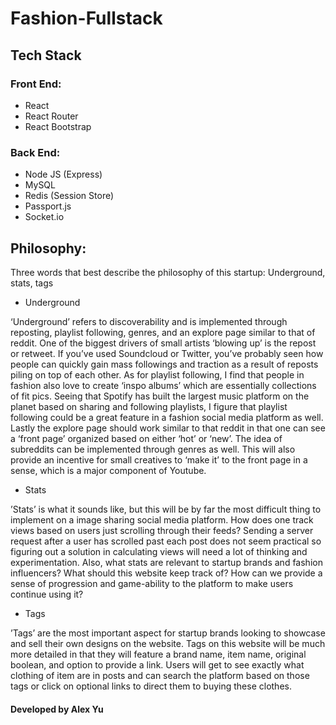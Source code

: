 # Fashion-Fullstack

## Tech Stack
### Front End:
* React
* React Router
* React Bootstrap
### Back End:
* Node JS (Express)
* MySQL
* Redis (Session Store)
* Passport.js
* Socket.io

## Philosophy:

Three words that best describe the philosophy of this startup: Underground, stats, tags

* Underground

‘Underground’ refers to discoverability and is implemented through reposting, playlist following, genres, and an explore page similar to that of reddit. One of the biggest drivers of small artists ‘blowing up’ is the repost or retweet. If you’ve used Soundcloud or Twitter, you’ve probably seen how people can quickly gain mass followings and traction as a result of reposts piling on top of each other. As for playlist following, I find that people in fashion also love to create ‘inspo albums’ which are essentially collections of fit pics. Seeing that Spotify has built the largest music platform on the planet based on sharing and following playlists, I figure that playlist following could be a great feature in a fashion social media platform as well. Lastly the explore page should work similar to that reddit in that one can see a ‘front page’ organized based on either ‘hot’ or ‘new’. The idea of subreddits can be implemented through genres as well. This will also provide an incentive for small creatives to ‘make it’ to the front page in a sense, which is a major component of Youtube.

* Stats

’Stats’ is what it sounds like, but this will be by far the most difficult thing to implement on a image sharing social media platform. How does one track views based on users just scrolling through their feeds? Sending a server request after a user has scrolled past each post does not seem practical so figuring out a solution in calculating views will need a lot of thinking and experimentation. Also, what stats are relevant to startup brands and fashion influencers? What should this website keep track of? How can we provide a sense of progression and game-ability to the platform to make users continue using it?  

* Tags

’Tags’ are the most important aspect for startup brands looking to showcase and sell their own designs on the website. Tags on this website will be much more detailed in that they will feature a brand name, item name, original boolean, and option to provide a link. Users will get to see exactly what clothing of item are in posts and can search the platform based on those tags or click on optional links to direct them to buying these clothes.

#### Developed by Alex Yu
